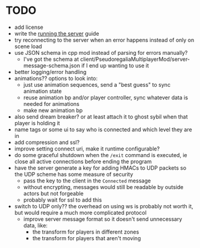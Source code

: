 # TODO

* add license
* write the [running the server](../running-the-server.md) guide
* try reconnecting to the server when an error happens instead of only on scene load
* use JSON schema in cpp mod instead of parsing for errors manually?
  * I've got the schema at client/PseudoregaliaMultiplayerMod/server-message-schema.json if I end up wanting to use it
* better logging/error handling
* animations?? options to look into:
  * just use animation sequences, send a "best guess" to sync animation state
  * reuse animation bp and/or player controller, sync whatever data is needed for animations
  * make new animation bp
* also send dream breaker? or at least attach it to ghost sybil when that player is holding it
* name tags or some ui to say who is connected and which level they are in
* add compression and ssl?
* improve setting connect uri, make it runtime configurable?
* do some graceful shutdown when the `/exit` command is executed, ie close all active connections before ending the program
* have the server generate a key for adding HMACs to UDP packets so the UDP scheme has some measure of security
  * pass the key to the client in the `Connected` message
  * without encrypting, messages would still be readable by outside actors but not forgeable
  * probably wait for ssl to add this
* switch to UDP only?? the overhead on using ws is probably not worth it, but would require a much more complicated protocol
  * improve server message format so it doesn't send unnecessary data, like:
    * the transform for players in different zones
    * the transform for players that aren't moving
